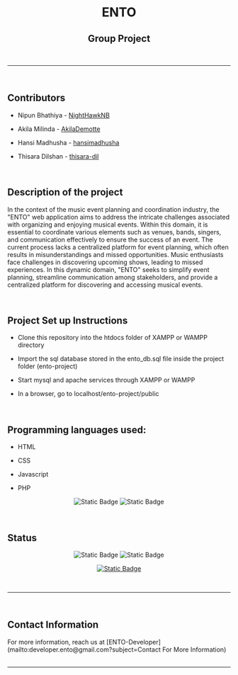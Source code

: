 <div align="center"><h1>ENTO</h1></div>



<div align="center"><h2>Group Project</h2></div>

<br/>

---

<br/>

<h2>Contributors</h2>


* Nipun Bhathiya - [NightHawkNB](https://github.com/NightHawkNB)

* Akila Milinda - [AkilaDemotte](https://github.com/AkilaDemotte)

* Hansi Madhusha - [hansimadhusha](https://github.com/hansimadhusha)

* Thisara Dilshan - [thisara-dil](https://github.com/thisara-dil)

<br/>


<h2>Description of the project</h2>


<p>
In the context of the music event planning and coordination industry, the "ENTO" web
application aims to address the intricate challenges associated with organizing and enjoying
musical events. Within this domain, it is essential to coordinate various elements such as
venues, bands, singers, and communication effectively to ensure the success of an event. The
current process lacks a centralized platform for event planning, which often results in
misunderstandings and missed opportunities. Music enthusiasts face challenges in discovering
upcoming shows, leading to missed experiences. In this dynamic domain, "ENTO" seeks to
simplify event planning, streamline communication among stakeholders, and provide a
centralized platform for discovering and accessing musical events.
</p>


<br/>


<h2>Project Set up Instructions</h2>
<p>

* Clone this repository into the htdocs folder of XAMPP or WAMPP directory

* Import the sql database stored in the ento_db.sql file inside the project folder (ento-project)

* Start mysql and apache services through XAMPP or WAMPP

* In a browser, go to localhost/ento-project/public

</p>

<br/>

<h2>Programming languages used:</h2>

- HTML

- CSS

- Javascript

- PHP


<div align="center">

![Static Badge](https://img.shields.io/badge/PHP-v8.2.4-purple)   ![Static Badge](https://img.shields.io/badge/Apache-v2.4.56-blue)

</div>





<br/>


<h2>Status</h2>
<div align="center">

![Static Badge](https://img.shields.io/badge/Build-v0.1-brightgreen) ![Static Badge](https://img.shields.io/badge/Build-v0.1-brightgreen)


[![Static Badge](https://img.shields.io/badge/Apache%20License-orange)](LICENSE)

</div>

<br/>

---

<br/>

<h2>Contact Information</h2>
For more information, reach us at [ENTO-Developer](mailto:developer.ento@gmail.com?subject=Contact For More Information)

<br/>

<br/>

---
